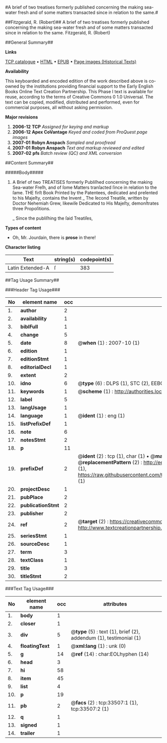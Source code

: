 #A brief of two treatises formerly published concerning the making sea-water fresh and of some matters transacted since in relation to the same.#

##Fitzgerald, R. (Robert)##
A brief of two treatises formerly published concerning the making sea-water fresh and of some matters transacted since in relation to the same.
Fitzgerald, R. (Robert)

##General Summary##

**Links**

[TCP catalogue](http://www.ota.ox.ac.uk/tcp/)  • 
[HTML](http://tei.it.ox.ac.uk/tcp/Texts-HTML/free/A39/A39593.html)  • 
[EPUB](http://tei.it.ox.ac.uk/tcp/Texts-EPUB/free/A39/A39593.epub) • 
[Page images (Historical Texts)](https://data.historicaltexts.jisc.ac.uk/view?pubId=eebo-99829071e&pageId=eebo-99829071e-33507-1)

**Availability**

This keyboarded and encoded edition of the
	       work described above is co-owned by the institutions
	       providing financial support to the Early English Books
	       Online Text Creation Partnership. This Phase I text is
	       available for reuse, according to the terms of Creative
	       Commons 0 1.0 Universal. The text can be copied,
	       modified, distributed and performed, even for
	       commercial purposes, all without asking permission.

**Major revisions**

1. __2006-12__ __TCP__ *Assigned for keying and markup*
1. __2006-12__ __Apex CoVantage__ *Keyed and coded from ProQuest page images*
1. __2007-01__ __Robyn Anspach__ *Sampled and proofread*
1. __2007-01__ __Robyn Anspach__ *Text and markup reviewed and edited*
1. __2007-02__ __pfs__ *Batch review (QC) and XML conversion*

##Content Summary##

#####Body#####

1. A Brief of two TREATISES formerly Publiſhed concerning the making Sea-water Freſh, and of ſome Matters tranſacted ſince in relation to the ſame.
THE firſt Book Printed by the Patentees, dedicated and preſented to his Majeſty, contains the Invent
    _ The ſecond Treatiſe, written by Doctor Nehemiah Grew, likewiſe Dedicated to His Majeſty, demonſtrates three Propoſitions.

    _ Since the publiſhing the ſaid Treatiſes,

**Types of content**

  * Oh, Mr. Jourdain, there is **prose** in there!

**Character listing**


|Text|string(s)|codepoint(s)|
|---|---|---|
|Latin Extended-A|ſ|383|

##Tag Usage Summary##

###Header Tag Usage###

|No|element name|occ|attributes|
|---|---|---|---|
|1.|__author__|2||
|2.|__availability__|1||
|3.|__biblFull__|1||
|4.|__change__|5||
|5.|__date__|8| @__when__ (1) : 2007-10 (1)|
|6.|__edition__|1||
|7.|__editionStmt__|1||
|8.|__editorialDecl__|1||
|9.|__extent__|2||
|10.|__idno__|6| @__type__ (6) : DLPS (1), STC (2), EEBO-CITATION (1), PROQUEST (1), VID (1)|
|11.|__keywords__|1| @__scheme__ (1) : http://authorities.loc.gov/ (1)|
|12.|__label__|5||
|13.|__langUsage__|1||
|14.|__language__|1| @__ident__ (1) : eng (1)|
|15.|__listPrefixDef__|1||
|16.|__note__|6||
|17.|__notesStmt__|2||
|18.|__p__|11||
|19.|__prefixDef__|2| @__ident__ (2) : tcp (1), char (1)  •  @__matchPattern__ (2) : ([0-9\-]+):([0-9IVX]+) (1), (.+) (1)  •  @__replacementPattern__ (2) : http://eebo.chadwyck.com/downloadtiff?vid=$1&page=$2 (1), https://raw.githubusercontent.com/textcreationpartnership/Texts/master/tcpchars.xml#$1 (1)|
|20.|__projectDesc__|1||
|21.|__pubPlace__|2||
|22.|__publicationStmt__|2||
|23.|__publisher__|2||
|24.|__ref__|2| @__target__ (2) : https://creativecommons.org/publicdomain/zero/1.0/ (1), http://www.textcreationpartnership.org/docs/. (1)|
|25.|__seriesStmt__|1||
|26.|__sourceDesc__|1||
|27.|__term__|3||
|28.|__textClass__|1||
|29.|__title__|3||
|30.|__titleStmt__|2||


###Text Tag Usage###

|No|element name|occ|attributes|
|---|---|---|---|
|1.|__body__|1||
|2.|__closer__|1||
|3.|__div__|5| @__type__ (5) : text (1), brief (2), addendum (1), testimonial (1)|
|4.|__floatingText__|1| @__xml:lang__ (1) : unk (0)|
|5.|__g__|14| @__ref__ (14) : char:EOLhyphen (14)|
|6.|__head__|3||
|7.|__hi__|58||
|8.|__item__|45||
|9.|__list__|4||
|10.|__p__|19||
|11.|__pb__|2| @__facs__ (2) : tcp:33507:1 (1), tcp:33507:2 (1)|
|12.|__q__|1||
|13.|__signed__|1||
|14.|__trailer__|1||
